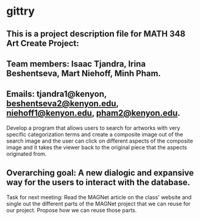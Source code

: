 # gittry
## This is a project description file for MATH 348 Art Create Project:
## Team members: Isaac Tjandra, Irina Beshentseva, Mart Niehoff, Minh Pham.
## Emails: tjandra1@kenyon, beshentseva2@kenyon.edu, niehoff1@kenyon.edu, pham2@kenyon.edu.
Develop a program that allows users to search for artworks with very specific 
categorization terms and create a composite image out of the search image and 
the user can click on different aspects of the composite image and it takes 
the viewer back to the original piece that the aspects originated from.
## Overarching goal: A new dialogic and expansive way for the users to interact with the database.
Task for next meeting: Read the MAGNet article on the class' website and single
out the different parts of the MAGNet project that we can reuse for our project.
Propose how we can reuse those parts.
